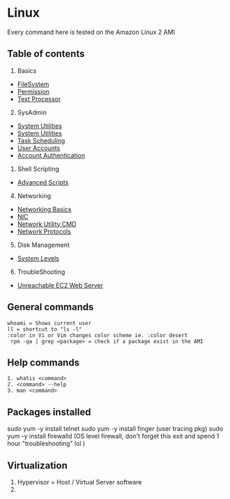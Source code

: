 # Linux
Every command here is tested on the Amazon Linux 2 AMI 

## Table of contents
1. Basics
- [FileSystem](1.basics/0.FileSystem.md)
- [Permission](1.basics/1.Permission.md)
- [Text Processor](1.basics/2.Text.md)
2. SysAdmin  
- [System Utilities](2.sysadmin/0.SystemUtilities.md)
- [System Utilities](2.sysadmin/1.SysControl.md)
- [Task Scheduling](2.sysadmin/2.TaskSchedule.md)
- [User Accounts](2.sysadmin/3.UserAccounts.md)
- [Account Authentication](2.sysadmin/4.AccountAuthentication.md)
1. Shell Scripting
- [Advanced Scripts](3.shell-scripting/1.if-statements.md)
4. Networking
- [Networking Basics](4.networking/0.network-basics.md)
- [NIC](4.networking/1.NIC.md)
- [Network Utility CMD](4.networking/2.NetworkUtilities.md)
- [Network Protocols](4.networking/3.FileTransferProtocols.md)
5. Disk Management
- [System Levels](5.disk-management/0.SystemLevel.md)
6. TroubleShooting
- [Unreachable EC2 Web Server](6.troubleshooting/0.EC2WebServer.md)

## General commands
```
whoami = Shows current user
ll = shortcut to "ls -l"
:color in Vi or Vim changes color scheme ie. :color desert
 rpm -qa | grep <package> = check if a package exist in the AMI
```

## Help commands
```
1. whatis <command>
2. <command> --help 
3. man <command>
```

## Packages installed
sudo yum -y install telnet
sudo yum -y install finger (user tracing pkg)
sudo yum -y install firewalld (OS level firewall, don't forget this exit and spend 1 hour "troubleshooting" lol )

## Virtualization
1. Hypervisor = Host / Virtual Server software
2. 